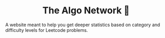 <h1 align="center">
  The Algo Network 🚀
</h1>

A website meant to help you get deeper statistics based on category and difficulty levels for Leetcode problems.


